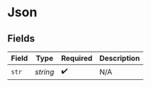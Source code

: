 # Json


## Fields

| Field              | Type               | Required           | Description        |
| ------------------ | ------------------ | ------------------ | ------------------ |
| `str`              | *string*           | :heavy_check_mark: | N/A                |